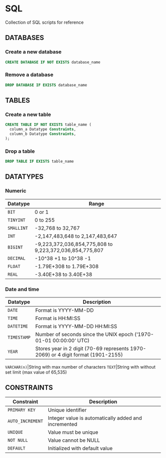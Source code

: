 # SQL
Collection of SQL scripts for reference

## DATABASES
### Create a new database

```sql
CREATE DATABASE IF NOT EXISTS database_name
```

### Remove a database

```sql
DROP DATABASE IF EXISTS database_name
```


## TABLES
### Create a new table

```sql
CREATE TABLE IF NOT EXISTS table_name (
  column_a Datatype Constraints,
  column_b Datatype Constraints,
);
```

### Drop a table

```sql
DROP TABLE IF EXISTS table_name
```


## DATATYPES
### Numeric

**Datatype**|**Range**
-----|-----
`BIT`|0 or 1
`TINYINT`|0 to 255
`SMALLINT`|-32,768 to 32,767
`INT`|-2,147,483,648 to 2,147,483,647
`BIGINT`|-9,223,372,036,854,775,808 to 9,223,372,036,854,775,807
`DECIMAL`|-10^38 +1 to 10^38 -1
`FLOAT`|-1.79E+308 to 1.79E+308
`REAL`|-3.40E+38 to 3.40E+38

### Date and time

**Datatype**|**Description**
-----|-----
`DATE`|Format is YYYY-MM-DD
`TIME`|Format is HH:MI:SS
`DATETIME`|Format is YYYY-MM-DD HH:MI:SS
`TIMESTAMP`|Number of seconds since the UNIX epoch (‘1970-01-01 00:00:00’ UTC)
`YEAR`|Stores year in 2 digit (70-69 represents 1970-2069) or 4 digit format (1901-2155)

`VARCHAR(n)`|String with max number of characters
`TEXT`|String with without set limit (max value of 65,535)

## CONSTRAINTS

**Constraint**|**Description**
-----|-----
`PRIMARY KEY`|Unique identifier
`AUTO_INCREMENT`|Integer value is automatically added and incremented
`UNIQUE`|Value must be unique
`NOT NULL`|Value cannot be NULL
`DEFAULT`|Initialized with default value
